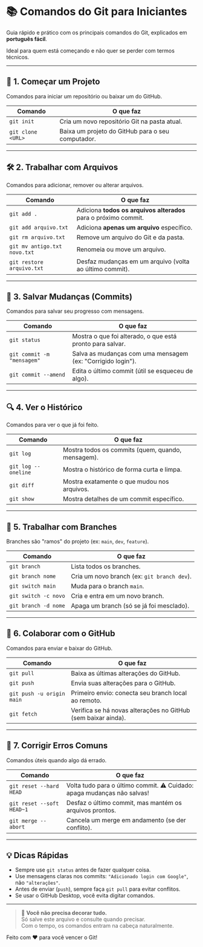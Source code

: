 # 📚 Comandos do Git para Iniciantes

Guia rápido e prático com os principais comandos do Git, explicados em **português fácil**.

Ideal para quem está começando e não quer se perder com termos técnicos.

---

## 🧭 1. Começar um Projeto

Comandos para iniciar um repositório ou baixar um do GitHub.

| Comando | O que faz |
|--------|----------|
| `git init` | Cria um novo repositório Git na pasta atual. |
| `git clone <URL>` | Baixa um projeto do GitHub para o seu computador. |

---

## 🛠️ 2. Trabalhar com Arquivos

Comandos para adicionar, remover ou alterar arquivos.

| Comando | O que faz |
|--------|----------|
| `git add .` | Adiciona **todos os arquivos alterados** para o próximo commit. |
| `git add arquivo.txt` | Adiciona **apenas um arquivo** específico. |
| `git rm arquivo.txt` | Remove um arquivo do Git e da pasta. |
| `git mv antigo.txt novo.txt` | Renomeia ou move um arquivo. |
| `git restore arquivo.txt` | Desfaz mudanças em um arquivo (volta ao último commit). |

---

## 💾 3. Salvar Mudanças (Commits)

Comandos para salvar seu progresso com mensagens.

| Comando | O que faz |
|--------|----------|
| `git status` | Mostra o que foi alterado, o que está pronto para salvar. |
| `git commit -m "mensagem"` | Salva as mudanças com uma mensagem (ex: "Corrigido login"). |
| `git commit --amend` | Edita o último commit (útil se esqueceu de algo). |

---

## 🔍 4. Ver o Histórico

Comandos para ver o que já foi feito.

| Comando | O que faz |
|--------|----------|
| `git log` | Mostra todos os commits (quem, quando, mensagem). |
| `git log --oneline` | Mostra o histórico de forma curta e limpa. |
| `git diff` | Mostra exatamente o que mudou nos arquivos. |
| `git show` | Mostra detalhes de um commit específico. |

---

## 🌿 5. Trabalhar com Branches

Branches são "ramos" do projeto (ex: `main`, `dev`, `feature`).

| Comando | O que faz |
|--------|----------|
| `git branch` | Lista todos os branches. |
| `git branch nome` | Cria um novo branch (ex: `git branch dev`). |
| `git switch main` | Muda para o branch `main`. |
| `git switch -c novo` | Cria e entra em um novo branch. |
| `git branch -d nome` | Apaga um branch (só se já foi mesclado). |

---

## 🤝 6. Colaborar com o GitHub

Comandos para enviar e baixar do GitHub.

| Comando | O que faz |
|--------|----------|
| `git pull` | Baixa as últimas alterações do GitHub. |
| `git push` | Envia suas alterações para o GitHub. |
| `git push -u origin main` | Primeiro envio: conecta seu branch local ao remoto. |
| `git fetch` | Verifica se há novas alterações no GitHub (sem baixar ainda). |

---

## 🔁 7. Corrigir Erros Comuns

Comandos úteis quando algo dá errado.

| Comando | O que faz |
|--------|----------|
| `git reset --hard HEAD` | Volta tudo para o último commit. ⚠️ Cuidado: apaga mudanças não salvas! |
| `git reset --soft HEAD~1` | Desfaz o último commit, mas mantém os arquivos prontos. |
| `git merge --abort` | Cancela um merge em andamento (se der conflito). |

---

## 💡 Dicas Rápidas

- Sempre use `git status` antes de fazer qualquer coisa.
- Use mensagens claras nos commits: `"Adicionado login com Google"`, não `"alterações"`.
- Antes de enviar (`push`), sempre faça `git pull` para evitar conflitos.
- Se usar o GitHub Desktop, você evita digitar comandos.

---

> 🎯 **Você não precisa decorar tudo.**  
> Só salve este arquivo e consulte quando precisar.  
> Com o tempo, os comandos entram na cabeça naturalmente.

Feito com ❤️ para você vencer o Git!

